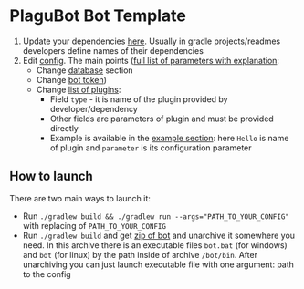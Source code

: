# PlaguBot Bot Template

1. Update your dependencies [here](https://github.com/InsanusMokrassar/PlaguBotBotTemplate/blob/master/build.gradle#L27-L30). Usually in gradle projects/readmes developers define names of
their dependencies
2. Edit [config](config.json). The main points
([full list of parameters with explanation](https://github.com/InsanusMokrassar/PlaguBot/blob/master/template.config.json):
    * Change [database](https://github.com/InsanusMokrassar/PlaguBotBotTemplate/blob/master/config.json#L2-L4) section
    * Change [bot token](https://github.com/InsanusMokrassar/PlaguBotBotTemplate/blob/master/config.json#L5))
    * Change [list of plugins](https://github.com/InsanusMokrassar/PlaguBotBotTemplate/blob/master/config.json#L6-L11):
        * Field `type` - it is name of the plugin provided by developer/dependency
        * Other fields are parameters of plugin and must be provided directly
        * Example is available in the [example section](https://github.com/InsanusMokrassar/PlaguBotBotTemplate/blob/master/config.json#L6-L11): here `Hello` is name of plugin and
        `parameter` is its configuration parameter

## How to launch

There are two main ways to launch it:

* Run `./gradlew build && ./gradlew run --args="PATH_TO_YOUR_CONFIG"` with replacing of `PATH_TO_YOUR_CONFIG`
* Run `./gradlew build` and get [zip of bot](build/distributions/bot.zip) and unarchive it somewhere you need. In this
archive there is an executable files `bot.bat` (for windows) and `bot` (for linux) by the path inside of archive
`/bot/bin`. After unarchiving you can just launch executable file with one argument: path to the config
